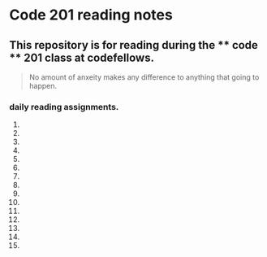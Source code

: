 # Code 201 reading notes
## This repository is for reading during the ** code ** 201 class at codefellows.

> No amount of anxeity makes any difference to anything that going to happen.

### daily reading assignments.
1. 
2. 
3. 
4. 
5. 
6. 
7. 
8. 
9. 
10. 
11. 
12. 
13. 
14. 
15. 

